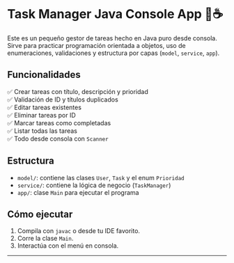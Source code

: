 # Task Manager Java Console App 🧠☕️

Este es un pequeño gestor de tareas hecho en Java puro desde consola. Sirve para practicar programación orientada a objetos, uso de enumeraciones, validaciones y estructura por capas (`model`, `service`, `app`).

## Funcionalidades

✅ Crear tareas con título, descripción y prioridad  
✅ Validación de ID y títulos duplicados  
✅ Editar tareas existentes  
✅ Eliminar tareas por ID  
✅ Marcar tareas como completadas  
✅ Listar todas las tareas  
✅ Todo desde consola con `Scanner`

## Estructura

- `model/`: contiene las clases `User`, `Task` y el enum `Prioridad`
- `service/`: contiene la lógica de negocio (`TaskManager`)
- `app/`: clase `Main` para ejecutar el programa

## Cómo ejecutar

1. Compila con `javac` o desde tu IDE favorito.
2. Corre la clase `Main`.
3. Interactúa con el menú en consola.

---

